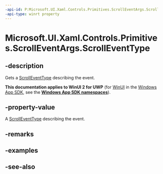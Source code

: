 ```yaml
---
-api-id: P:Microsoft.UI.Xaml.Controls.Primitives.ScrollEventArgs.ScrollEventType
-api-type: winrt property
---
```


<!-- Property syntax
public Windows.UI.Xaml.Controls.Primitives.ScrollEventType ScrollEventType { get; }
-->

# Microsoft.UI.Xaml.Controls.Primitives.ScrollEventArgs.ScrollEventType

## -description
Gets a [ScrollEventType](scrolleventtype.md) describing the event.

**This documentation applies to WinUI 2 for UWP** (for [WinUI](/windows/apps/winui/winui3/) in the [Windows App SDK](/windows/apps/windows-app-sdk/), see the **[Windows App SDK namespaces](/windows/windows-app-sdk/api/winrt/)**).

## -property-value
A [ScrollEventType](scrolleventtype.md) describing the event.

## -remarks

## -examples

## -see-also
